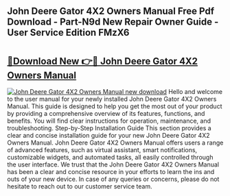 ## John Deere Gator 4X2 Owners Manual Free Pdf Download - Part-N9d New Repair Owner Guide - User Service Edition FMzX6

# <h2><a href="http://bc42220.oget.top/?id=John+Deere+Gator+4X2+Owners+Manual">🔗Download New 👉🔴 John Deere Gator 4X2 Owners Manual</a></h2>

[![John Deere Gator 4X2 Owners Manual new download](https://i.imgur.com/5g1atiW.png)](http://bc42220.oget.top/?id=John+Deere+Gator+4X2+Owners+Manual)
Hello and welcome to the user manual for your newly installed John Deere Gator 4X2 Owners Manual. This guide is designed to help you get the most out of your product by providing a comprehensive overview of its features, functions, and benefits. You will find clear instructions for operation, maintenance, and troubleshooting. Step-by-Step Installation Guide This section provides a clear and concise installation guide for your new John Deere Gator 4X2 Owners Manual. John Deere Gator 4X2 Owners Manual offers users a range of advanced features, such as virtual assistant, smart notifications, customizable widgets, and automated tasks, all easily controlled through the user interface. We trust that the John Deere Gator 4X2 Owners Manual has been a clear and concise resource in your efforts to learn the ins and outs of your new device. In case of any queries or concerns, please do not hesitate to reach out to our customer service team.
